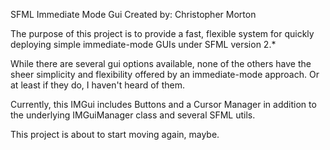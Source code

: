 SFML Immediate Mode Gui
Created by: Christopher Morton

The purpose of this project is to provide a fast, flexible system for quickly deploying simple immediate-mode GUIs under SFML version 2.*

While there are several gui options available, none of the others have the sheer simplicity and flexibility offered by an immediate-mode approach.  Or at least if they do, I haven't heard of them.

Currently, this IMGui includes Buttons and a Cursor Manager in addition to the underlying IMGuiManager class and several SFML utils.

This project is about to start moving again, maybe.
